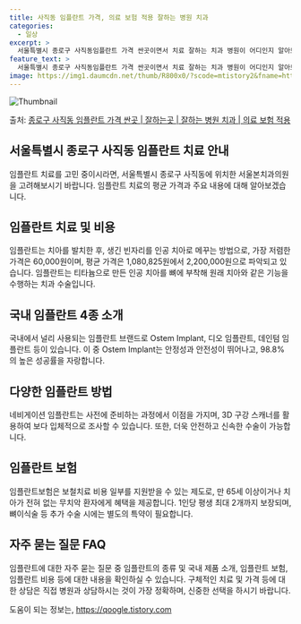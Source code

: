 ```yaml
---
title: 사직동 임플란트 가격, 의료 보험 적용 잘하는 병원 치과
categories:
  - 일상
excerpt: >
  서울특별시 종로구 사직동임플란트 가격 싼곳이면서 치료 잘하는 치과 병원이 어디인지 알아보도록 하겠습니다. 서울특별시 종로구 사직동에 위치한 서울본치과의원 순서대로 안내 드리며, 임플란트 치료시 신경써야 할 부분 또한 같이 공유 드리겠습니다.2024년 임플란트 가격 살펴보기 👈 클릭임플란트 평균 가격서울본치과의원표 내에 있는 전화 번호를 클릭 하시면 서울본치과의원로 바로 전화 연결 됩니다.분류주소전화번호치과의원서울특별시 종로구 사직로8길 4, 301동 지하1층 B114호, B115호 (사직동, 광화문풍림스페이스본)📞02-723-2080로 전화하기서울본치과의원 위치 확인하기 👈 클릭요일운영시간월요일09:30~18:30화요일09:30~21:00수요일09:30~18:30목요일0..
feature_text: >
  서울특별시 종로구 사직동임플란트 가격 싼곳이면서 치료 잘하는 치과 병원이 어디인지 알아보도록 하겠습니다. 서울특별시 종로구 사직동에 위치한 서울본치과의원 순서대로 안내 드리며, 임플란트 치료시 신경써야 할 부분 또한 같이 공유 드리겠습니다.2024년 임플란트 가격 살펴보기 👈 클릭임플란트 평균 가격서울본치과의원표 내에 있는 전화 번호를 클릭 하시면 서울본치과의원로 바로 전화 연결 됩니다.분류주소전화번호치과의원서울특별시 종로구 사직로8길 4, 301동 지하1층 B114호, B115호 (사직동, 광화문풍림스페이스본)📞02-723-2080로 전화하기서울본치과의원 위치 확인하기 👈 클릭요일운영시간월요일09:30~18:30화요일09:30~21:00수요일09:30~18:30목요일0..
image: https://img1.daumcdn.net/thumb/R800x0/?scode=mtistory2&fname=https%3A%2F%2Fblog.kakaocdn.net%2Fdn%2FbDZI5M%2FbtsGZt08irM%2FNmdEdvjILZkNB1S9mzIA01%2Fimg.webp
---
```


![Thumbnail](https://img1.daumcdn.net/thumb/R800x0/?scode=mtistory2&fname=https%3A%2F%2Fblog.kakaocdn.net%2Fdn%2FbDZI5M%2FbtsGZt08irM%2FNmdEdvjILZkNB1S9mzIA01%2Fimg.webp)

<p>출처: <a href="https://qoogle.tistory.com/6823" rel="dofollow">종로구 사직동 임플란트 가격 싼곳 | 잘하는곳 | 잘하는 병원 치과 | 의료 보험 적용</a> </p>

## 서울특별시 종로구 사직동 임플란트 치료 안내

임플란트 치료를 고민 중이시라면, 서울특별시 종로구 사직동에 위치한 서울본치과의원을 고려해보시기 바랍니다. 임플란트 치료의 평균 가격과 주요
내용에 대해 알아보겠습니다.



## **임플란트 치료 및 비용**

임플란트는 치아를 발치한 후, 생긴 빈자리를 인공 치아로 메꾸는 방법으로, 가장 저렴한 가격은 60,000원이며, 평균 가격은
1,080,825원에서 2,200,000원으로 파악되고 있습니다. 임플란트는 티타늄으로 만든 인공 치아를 뼈에 부착해 원래 치아와 같은
기능을 수행하는 치과 수술입니다.



## **국내 임플란트 4종 소개**

국내에서 널리 사용되는 임플란트 브랜드로 Ostem Implant, 디오 임플란트, 데인텀 임플란트 등이 있습니다. 이 중 Ostem
Implant는 안정성과 안전성이 뛰어나고, 98.8%의 높은 성공률을 자랑합니다.



## **다양한 임플란트 방법**

네비게이션 임플란트는 사전에 준비하는 과정에서 이점을 가지며, 3D 구강 스캐너를 활용하여 보다 입체적으로 조사할 수 있습니다. 또한, 더욱
안전하고 신속한 수술이 가능합니다.



## **임플란트 보험**

임플란트보험은 보철치료 비용 일부를 지원받을 수 있는 제도로, 만 65세 이상이거나 치아가 전혀 없는 무치악 환자에게 혜택을 제공합니다.
1인당 평생 최대 2개까지 보장되며, 뼈이식술 등 추가 수술 시에는 별도의 특약이 필요합니다.



## **자주 묻는 질문 FAQ**

임플란트에 대한 자주 묻는 질문 중 임플란트의 종류 및 국내 제품 소개, 임플란트 보험, 임플란트 비용 등에 대한 내용을 확인하실 수
있습니다. 구체적인 치료 및 가격 등에 대한 상담은 직접 병원과 상담하시는 것이 가장 정확하며, 신중한 선택을 하시기 바랍니다.

 

도움이 되는 정보는, <a href="https://qoogle.tistory.com" rel="dofollow">https://qoogle.tistory.com</a>


